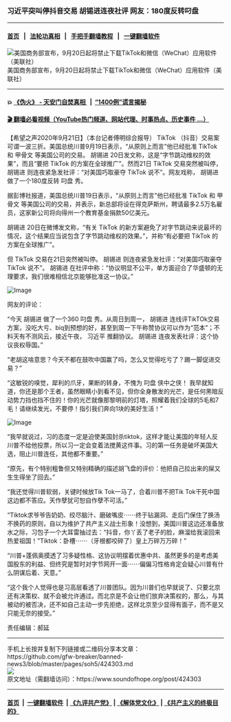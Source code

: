 ### 习近平突叫停抖音交易  胡锡进连夜社评  网友：180度反转叼盘
------------------------

#### [首页](https://github.com/gfw-breaker/banned-news3/blob/master/README.md) &nbsp;&nbsp;|&nbsp;&nbsp; [法轮功真相](https://github.com/begood0513/basic/blob/master/README.md)  &nbsp;&nbsp;|&nbsp;&nbsp; [手把手翻墙教程](https://github.com/gfw-breaker/guides/wiki)  &nbsp;&nbsp;|&nbsp;&nbsp; [一键翻墙软件](https://github.com/gfw-breaker/nogfw/blob/master/README.md)  



<div><img alt="美国商务部宣布，9月20日起将禁止下载TikTok和微信（WeChat）应用软件（美联社）" src="https://img.soundofhope.org/2020-09/1599303699673.png"/>
<br/><figcaption class="caption">
 美国商务部宣布，9月20日起将禁止下载TikTok和微信（WeChat）应用软件（美联社）
</figcaption></div><hr/>

#### 💥 [《伪火》 - 天安门自焚真相 ](http://158.247.195.190:10000/videos/blog/weihuo.html)&nbsp; |&nbsp; [“1400例”谎言揭秘  ](http://158.247.195.190:10000/videos/blog/jiexi1400.html)

#### [ 🎬  翻墙必看视频（YouTube热门频道、网站代理、时事热点、历史事件 ...）](https://github.com/gfw-breaker/links/blob/master/banned.md)

<div><div class="Content__Wrapper sc-1bvya0-0 grZQxZ">
 <p class="meta-top">
  <span class="meta">
   【希望之声2020年9月21日】（本台记者傅明综合报导）
  </span>
  <ok href="/term/116032">
   TikTok
  </ok>
  （抖音）交易案可谓一波三折。美国总统川普9月19日表示，“从原则上而言”他已经批准
  <ok href="/term/116032">
   TikTok
  </ok>
  和
  <ok href="/term/9718">
   甲骨文
  </ok>
  等美国公司的交易。
  <ok href="/term/2347">
   胡锡进
  </ok>
  20日发文称，这是“字节跳动维权的效果”，而且“要把
  <ok href="/term/116032">
   TikTok
  </ok>
  的方案在全球推广”。然而21日
  <ok href="/term/116032">
   TikTok
  </ok>
  交易突然被叫停，
  <ok href="/term/2347">
   胡锡进
  </ok>
  则连夜紧急发社评：“对美国巧取豪夺
  <ok href="/term/116032">
   TikTok
  </ok>
  说不”。网友戏称，
  <ok href="/term/2347">
   胡锡进
  </ok>
  做了一个180度反转
  <ok href="/term/381184">
   叼盘
  </ok>
  秀。
 </p>
 <p>
  据彭博社报道，美国总统川普19日表示，“从原则上而言”他已经批准
  <ok href="/term/116032">
   TikTok
  </ok>
  和
  <ok href="/term/9718">
   甲骨文
  </ok>
  等美国公司的交易，并表示，新总部将设在得克萨斯州，聘请最多2.5万名雇员，这家新公司将向得州一个教育基金捐款50亿美元。
 </p>
 <p>
  <ok href="/term/2347">
   胡锡进
  </ok>
  20日在微博发文称，“有关
  <ok href="/term/116032">
   TikTok
  </ok>
  的新方案避免了对字节跳动来说最坏的情况，这个结果应当说包含了字节跳动维权的效果。”，并称“有必要把
  <ok href="/term/116032">
   TikTok
  </ok>
  的方案在全球推广”。
 </p>
 <p>
  但
  <ok href="/term/116032">
   TikTok
  </ok>
  交易在21日突然被叫停。
  <ok href="/term/2347">
   胡锡进
  </ok>
  则连夜紧急发社评：“对美国巧取豪夺
  <ok href="/term/116032">
   TikTok
  </ok>
  说不”。
  <ok href="/term/2347">
   胡锡进
  </ok>
  在社评中称：“协议明显不公平，单方面迎合了华盛顿的无理要求，我们很难相信北京能够批准这一协议。”
 </p>
 <p>
  <img alt="Image" src="https://pbs.twimg.com/media/EidMU23X0AAI53c?format=jpg&amp;name=large"/>
 </p>
 <p>
  网友的评论：
 </p>
 <p>
  “今天
  <ok href="/term/2347">
   胡锡进
  </ok>
  做了一个360
  <ok href="/term/381184">
   叼盘
  </ok>
  秀。从周日到周一，
  <ok href="/term/2347">
   胡锡进
  </ok>
  连线评TikTOk交易方案，没吃大亏、biq到预想的好，甚至到周一下午称赞协议可以作为“范本”；不料天有不测风云，接近午夜，
  <ok href="/term/1063">
   习近平
  </ok>
  推翻协议。
  <ok href="/term/2347">
   胡锡进
  </ok>
  连夜发表社评：这个协议丧权辱国。”
 </p>
 <p>
  “老胡这啥意思？今天不都在鼓吹中国赢了吗，怎么又觉得吃亏了？踢一脚促进交易？”
 </p>
 <p>
  “这敏锐的嗅觉，犀利的爪牙，果断的转身，不愧为
  <ok href="/term/381184">
   叼盘
  </ok>
  侠中之侠！ 我早就知道，你还是那个王者，虽然眼睛小到看不见，但你全身散发的光芒，是任何黑暗反动势力挡也挡不住的！你的光芒就像那黎明前的灯塔，照耀着我们全球的5毛和7毛！请继续发光，不要停！指引我们奔向1块的美好生活！”
 </p>
 <p>
  <img alt="Image" src="https://pbs.twimg.com/media/EieE0rCU4AACBAk?format=jpg&amp;name=large"/>
 </p>
 <p>
  “我早就说过，习的态度一定是迫使美国封杀tiktok，这样才能让美国的年轻人反川普不给他投票，所以习一定会变着法搅黄这件事。习的第一任务是破坏美国大选，阻止川普连任，其他都不重要。”
 </p>
 <div class="AD_Embed__Wrap-sc-1xslmin-0 igMuqX module desktop">
  <div>
  </div>
 </div>
 <p>
  “原先，有个特别粗鲁但又特别精确的描述胡飞盘的评价：他把自己拉出来的屎又生生得坐了回去。”
 </p>
 <p>
  “我还觉得川普软弱，关键时候放Tik Tok一马了，合着川普不把Tik Tok干死中国这边都不答应。天作孽犹可恕自作孽不可活。”
 </p>
 <p>
  “Tiktok求爷爷告奶奶、绞尽脑汁、磨破嘴皮⋯⋯终于钻漏洞、走后门保住了换汤不换药的原则，自以为维护了共产主义战士形象！没想到，美国川普这边还准备放水之际，习包子一个大耳雷抽过去：“抖音，你丫丢了老子的脸，麻溜给我滚回来热爱祖国！”Tiktok：卧槽⋯⋯（牙根都咬碎了）皇上万碎万万碎！”
 </p>
 <p>
  “川普+蓬佩奥摸透了习多疑性格、这协议明摆着优惠中共、虽然更多的是考虑美国股东的利益、但终究是暂时对字节网开一面⋯⋯偏偏习性格肯定会疑心川普有什么阴谋后着、天意。”
 </p>
 <p>
  “这个我个人觉得也是习高层看透了川普团队。因为川普们也早就说了、只要北京还有决策权、就不会被允许通过。而北京是不会让他们放弃决策权的，那么，与其被动的被否决，还不如自己主动一步先拒绝，这样北京至少显得有面子，而不是又只能无奈的接受。”
 </p>
 <p class="meta-btm">
  责任编辑：郝延
 </p>
</div>
</div>
<hr/>
手机上长按并复制下列链接或二维码分享本文章：<br/>
https://github.com/gfw-breaker/banned-news3/blob/master/pages/soh5/424303.md <br/>
<a href='https://github.com/gfw-breaker/banned-news3/blob/master/pages/soh5/424303.md'><img src='https://github.com/gfw-breaker/banned-news3/blob/master/pages/soh5/424303.md.png'/></a> <br/>
原文地址（需翻墙访问）：https://www.soundofhope.org/post/424303


------------------------
#### [首页](https://github.com/gfw-breaker/banned-news3/blob/master/README.md) &nbsp;|&nbsp; [一键翻墙软件](https://github.com/gfw-breaker/nogfw/blob/master/README.md) &nbsp;| [《九评共产党》](https://github.com/gfw-breaker/9ping.md/blob/master/README.md#九评之一评共产党是什么) | [《解体党文化》](https://github.com/gfw-breaker/jtdwh.md/blob/master/README.md) | [《共产主义的终极目的》](https://github.com/gfw-breaker/gczydzjmd.md/blob/master/README.md)


<img src='http://gfw-breaker.win/banned-news3/pages/soh5/424303.md' width='0px' height='0px'/>